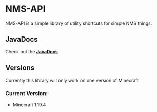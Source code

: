 # NMS-API

NMS-API is a simple library of utility shortcuts for simple NMS things.

## JavaDocs
Check out the [**JavaDocs**](https://shanebeee.github.io/NMS-API/)

## Versions
Currently this library will only work on one version of Minecraft

### Current Version:
- Minecraft 1.19.4
